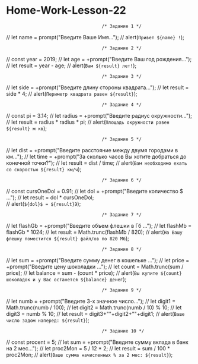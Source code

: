 # Home-Work-Lesson-22
										/* Задание 1 */
// let name = prompt("Введите Ваше Имя...");
// alert(`Привет ${name} !`);

										/* Задание 2 */
// const year = 2019;
// let age = +prompt("Введите Ваш год рождения...");
// let result = year - age;
// alert(`Вам ${result} лет!`);

										/* Задание 3 */
// let side = +prompt("Введите длину стороны квадрата...");
// let result = side * 4;
// alert(`Периметр квадрата равен ${result}`);

										/* Задание 4 */
// const pi = 3.14;
// let radius = +prompt("Введите радиус окружности...");
// let result = radius * radius * pi;
// alert(`Площадь окружности равен ${result} м кв`);
					
										/* Задание 5 */
// let dist = +prompt("Введите расстояние между двумя городами в км...");
// let time = +prompt("За сколько часов Вы хотите добраться до конечной точки?");
// let result = dist / time;
// alert(`Вам необходимо ехать со скоростью ${result} км/ч`);

										/* Задание 6 */
// const cursOneDol = 0.91;
// let dol = +prompt("Введите количество $ ...");
// let result = dol * cursOneDol;						
// alert(`${dol}$ = ${result}Э`);			
			
										/* Задание 7 */
// let flashGb = +prompt("Введите объем флешки в Гб ...");
// let flashMb = flashGb * 1024;
// let result = Math.trunc(flashMb / 820);
// alert(`На Вашу флешку поместится ${result} файл/ов по 820 Мб`);

										/* Задание 8 */
// let sum = +prompt("Введите сумму денег в кошельке ...");
// let price = +prompt("Введите цену шоколадки ...");
// let count = Math.trunc(sum / price);
// let balance = sum - (count * price);
// alert(`Вы купите ${count} шоколадок и у Вас останется ${balance} денег`);

										/* Задание 9 */
// let numb = +prompt("Введите 3-х значное число...");
// let digit1 = Math.trunc(numb / 100);
// let digit2 = Math.trunc(numb / 10) % 10;
// let digit3 = numb % 10;
// let result = digit3+""+digit2+""+digit1;
// alert(`Ваше число задом наперед: ${result}`);

										/* Задание 10 */
// const procent = 5;
// let sum = +prompt("Введите сумму вклада в банк на 2 мес...");
// let proc2Mon = 5 / 12 * 2;
// let result = sum / 100 * proc2Mon;
// alert(`Ваше сумма начисленных % за 2 мес: ${result}`);
								
